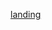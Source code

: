 [landing](https://github.com/netology-code/git-homeworks/blob/master/introduction/assets/landing.pdf)
